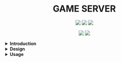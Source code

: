 <h1 align='center'>
  GAME SERVER
</h1>

<p align='center'>
  <img src="https://img.shields.io/badge/License-MIT-blue.svg"/>
  <img src="https://badgen.net/badge/Open%20Source%20%3F/Yes%21/blue?icon=github)](https://github.com/Naereen/badges/"/>
  <img src="https://github.com/Qualia91/game_server/workflows/Erlang CI/badge.svg">
</p>

<p align='center'>
  <img src="https://img.shields.io/badge/Erlang-00ADD8?logo=erlang&logoColor=white" />
  <img src="https://img.shields.io/badge/Docker-00ADD8?logo=docker&logoColor=white" />
</p>

<details>
  <summary><b>Introduction</b></summary>
Welcome to the erlang turned based game server. We use cowboy websocket connections to provide a realtime game server for turn based games. As Godot Game Engine is the best game engine out there (completely unbiased and correct opinion), we have also provided a nice gd script you can place into your game to use the server to hide some of the innerds (WSGameClient.gd). Be sure to let me know if you end up using it! 
</details>

<details>
  <summary><b>Design</b></summary>
  <img alt="Design Diagram" src="images/design_diagram.svg">
</details>

<details>
  <summary><b>Usage</b></summary>
  
This application is fully dockerised, and can be run using the following commands locally.

## Docker build container
docker build -t game_server .

## Docker start container
docker run -d -p 8080:8080 --init game_server

## Docker open shell
docker run -itp 8080:8080 --init game_server sh

nothing
</details>